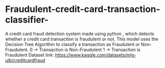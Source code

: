 # Fraudulent-credit-card-transaction-classifier-
A credit card fraud detection system made using python , which detects whether a credit card transaction is fraudulent or not. 
This model uses the Decision Tree Algorithm to classify a transaction as Fraudulent or Non-Fraudulent.  0 -> Transaction is Non-Fraudulent  1 -> Transaction is Fraudulent
Dataset link: https://www.kaggle.com/datasets/mlg-ulb/creditcardfraud
